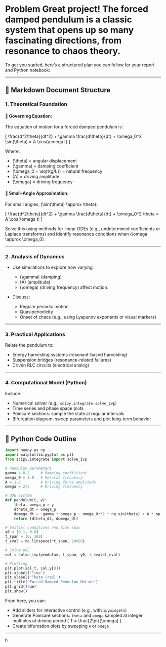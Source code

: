 # Problem Great project! The forced damped pendulum is a classic system that opens up so many fascinating directions, from resonance to chaos theory.

To get you started, here’s a structured plan you can follow for your report and Python notebook:

---

## 📘 Markdown Document Structure

### **1. Theoretical Foundation**

#### 📌 Governing Equation:
The equation of motion for a forced damped pendulum is:

\[
\frac{d^2\theta}{dt^2} + \gamma \frac{d\theta}{dt} + \omega_0^2 \sin(\theta) = A \cos(\omega t)
\]

Where:
- \(\theta\) = angular displacement
- \(\gamma\) = damping coefficient
- \(\omega_0 = \sqrt{g/L}\) = natural frequency
- \(A\) = driving amplitude
- \(\omega\) = driving frequency

#### 🧠 Small-Angle Approximation:
For small angles, \(\sin(\theta) \approx \theta\):

\[
\frac{d^2\theta}{dt^2} + \gamma \frac{d\theta}{dt} + \omega_0^2 \theta = A \cos(\omega t)
\]

Solve this using methods for linear ODEs (e.g., undetermined coefficients or Laplace transforms) and identify resonance conditions when \(\omega \approx \omega_0\).

---

### **2. Analysis of Dynamics**

- Use simulations to explore how varying:
  - \(\gamma\) (damping)
  - \(A\) (amplitude)
  - \(\omega\) (driving frequency)
  affect motion.

- Discuss:
  - Regular periodic motion
  - Quasiperiodicity
  - Onset of chaos (e.g., using Lyapunov exponents or visual markers)

---

### **3. Practical Applications**

Relate the pendulum to:
- Energy harvesting systems (resonant-based harvesting)
- Suspension bridges (resonance-related failures)
- Driven RLC circuits (electrical analog)

---

### **4. Computational Model (Python)**

Include:
- Numerical solver (e.g., `scipy.integrate.solve_ivp`)
- Time series and phase space plots
- Poincaré sections: sample the state at regular intervals
- Bifurcation diagram: sweep parameters and plot long-term behavior

---

## 🐍 Python Code Outline

```python
import numpy as np
import matplotlib.pyplot as plt
from scipy.integrate import solve_ivp

# Pendulum parameters
gamma = 0.2     # Damping coefficient
omega_0 = 1.0   # Natural frequency
A = 1.2         # Driving force amplitude
omega = 2/3     # Driving frequency

# ODE system
def pendulum(t, y):
    theta, omega_p = y
    dtheta_dt = omega_p
    domega_dt = -gamma * omega_p - omega_0**2 * np.sin(theta) + A * np.cos(omega * t)
    return [dtheta_dt, domega_dt]

# Initial conditions and time span
y0 = [0.1, 0.0]
t_span = (0, 100)
t_eval = np.linspace(*t_span, 10000)

# Solve ODE
sol = solve_ivp(pendulum, t_span, y0, t_eval=t_eval)

# Plotting
plt.plot(sol.t, sol.y[0])
plt.xlabel('Time')
plt.ylabel('Theta (rad)')
plt.title('Forced Damped Pendulum Motion')
plt.grid(True)
plt.show()
```

From here, you can:
- Add sliders for interactive control (e.g., with `ipywidgets`)
- Generate Poincaré sections: `theta` and `omega` sampled at integer multiples of driving period \( T = \frac{2\pi}{\omega} \)
- Create bifurcation plots by sweeping `A` or `omega`

---

h